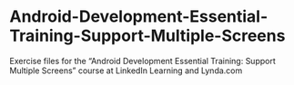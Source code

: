 # Android-Development-Essential-Training-Support-Multiple-Screens
Exercise files for the “Android Development Essential Training: Support Multiple Screens” course at LinkedIn Learning and Lynda.com
